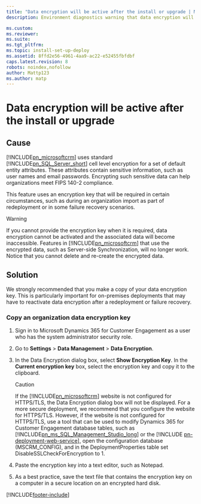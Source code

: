 ```yaml
---
title: "Data encryption will be active after the install or upgrade | Microsoft Docs"
description: Environment diagnostics warning that data encryption will become active.

ms.custom: 
ms.reviewer: 
ms.suite: 
ms.tgt_pltfrm: 
ms.topic: install-set-up-deploy
ms.assetid: 8ffd2e56-4961-4aa9-ac22-e52455fbfdbf
caps.latest.revision: 8
robots: noindex,nofollow
author: Mattp123
ms.author: matp
---
```

# Data encryption will be active after the install or upgrade

## Cause
  
 [!INCLUDE[pn_microsoftcrm](../includes/pn-microsoftcrm.md)] uses standard [!INCLUDE[pn_SQL_Server_short](../includes/pn-sql-server-short.md)] cell level encryption for a set of default entity attributes. These attributes contain sensitive information, such as user names and email passwords. Encrypting such sensitive data can help organizations meet FIPS 140-2 compliance.  
  
 This feature uses an encryption key that will be required in certain circumstances, such as during an organization import as part of redeployment or in some failure recovery scenarios.  
  
> [!WARNING]
>  If you cannot provide the encryption key when it is required, data encryption cannot be activated and the associated data will become inaccessible. Features in [!INCLUDE[pn_microsoftcrm](../includes/pn-microsoftcrm.md)] that use the encrypted data, such as Server-side Synchronization, will no longer work. Notice that you cannot delete and re-create the encrypted data.  
  
 ## Solution
  
 We strongly recommended that you make a copy of your data encryption key. This is particularly important for on-premises deployments that may have to reactivate data encryption after a redeployment or failure recovery.  
  
### Copy an organization data encryption key  
  
1.  Sign in to Microsoft Dynamics 365 for Customer Engagement as a user who has the system administrator security role.  
  
2.  Go to **Settings** > **Data Management** > **Data Encryption**.  
  
3.  In the Data Encryption dialog box, select **Show Encryption Key**. In the **Current encryption key** box, select the encryption key and copy it to the clipboard.  

    > [!CAUTION]
    >  If the [!INCLUDE[pn_microsoftcrm](../includes/pn-microsoftcrm.md)] website is not configured for HTTPS/TLS, the Data Encryption dialog box will not be displayed. For a more secure deployment, we recommend that you configure the website for HTTPS/TLS. However, if the website is not configured for HTTPS/TLS, use a tool that can be used to modify Dynamics 365 for Customer Engagement database tables, such as [!INCLUDE[pn_ms_SQL_Management_Studio_long](../includes/pn-ms-sql-management-studio-long.md)] or the [!INCLUDE [pn-deployment-web-service](../includes/pn-deployment-web-service.md)], open the configuration database (MSCRM_CONFIG), and in the DeploymentProperties table set DisableSSLCheckForEncryption to 1.  

4.  Paste the encryption key into a text editor, such as Notepad.  
  
5.  As a best practice, save the text file that contains the encryption key on a computer in a secure location on an encrypted hard disk.



[!INCLUDE[footer-include](../../../includes/footer-banner.md)]

